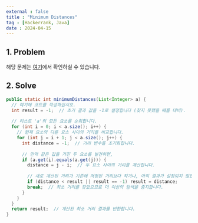 ```yaml
---
external : false
title : "Minimum Distances"
tag : [Hackerrank, Java]
date : 2024-04-15
---
```


## 1. Problem

해당 문제는 [여기](https://www.hackerrank.com/challenges/minimum-distances/problem?isFullScreen=true)에서 확인하실 수 있습니다.

## 2. Solve

```java
public static int minimumDistances(List<Integer> a) {
  // 여기에 코드를 작성하십시오.
  int result = -1;  // 초기 결과 값을 -1로 설정합니다 (찾지 못했을 때를 대비).
  
  // 리스트 'a'의 모든 요소를 순회합니다.
  for (int i = 0; i < a.size(); i++) {
    // 현재 요소와 다른 요소 사이의 거리를 비교합니다.
    for (int j = i + 1; j < a.size(); j++) {
      int distance = -1;  // 거리 변수를 초기화합니다.
      
      // 만약 같은 값을 가진 두 요소를 발견하면,
      if (a.get(i).equals(a.get(j))) {
        distance = j - i;  // 두 요소 사이의 거리를 계산합니다.
        
        // 새로 계산된 거리가 기존에 저장된 거리보다 작거나, 아직 결과가 설정되지 않았다면 결과를 갱신합니다.
        if (distance < result || result == -1) result = distance;
        break;  // 최소 거리를 찾았으므로 더 이상의 탐색을 중지합니다.
      }
    }
  }
  return result;  // 계산된 최소 거리 결과를 반환합니다.
}
```
